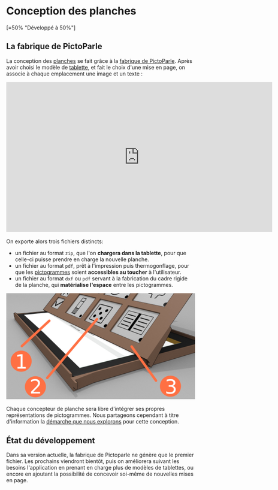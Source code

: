 # Conception des planches

[=50% "Développé à 50%"]

## La fabrique de PictoParle

La conception des [planches](planches.md) se fait grâce à la [fabrique de PictoParle](https://jmtrivial.github.io/pictoparle-fabrique/web/index.html).
Après avoir choisi le modèle de [tablette](materiel.md), et fait le choix d'une mise en page, on associe à chaque emplacement une image et un texte :


<div class="center"><iframe width="710" height="400" src="https://www.youtube.com/embed/AvcH3Rek4Jo" frameborder="0" allow="accelerometer; autoplay; encrypted-media; gyroscope; picture-in-picture" allowfullscreen></iframe></div>

On exporte alors trois fichiers distincts:

- un fichier au format ``zip``, que l'on **chargera dans la tablette**, pour que celle-ci puisse prendre en charge la nouvelle planche.
- un fichier au format ``pdf``, prêt à l'impression puis thermogonflage, pour que les [pictogrammes](pictogrammes.md) soient **accessibles au toucher** à l'utilisateur.
- un fichier au format ``dxf`` ou ``pdf`` servant à la fabrication  du cadre rigide de la planche, qui **matérialise l'espace** entre les pictogrammes.

![boîtier 3D](img/boitier-3d-planche.png)

Chaque concepteur de planche sera libre d'intégrer ses propres représentations de pictogrammes. Nous partageons cependant à titre d'information la [démarche que nous explorons](http://cln.jmfavreau.info/pictogrammes-tactiles.html) pour cette conception.

## État du développement

Dans sa version actuelle, la fabrique de Pictoparle ne génère que le premier fichier. Les prochains viendront bientôt, puis on améliorera suivant les besoins l'application en prenant en charge plus de modèles de tablettes, ou encore en ajoutant la possibilité de concevoir soi-même de nouvelles mises en page.

